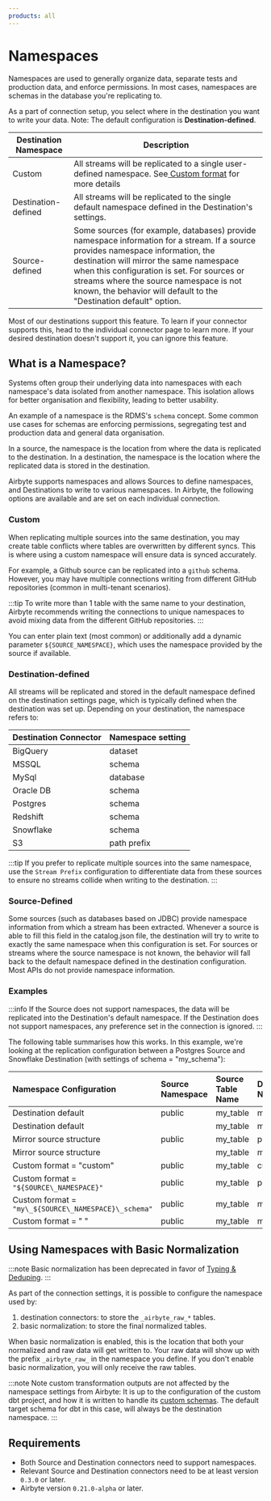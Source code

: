 ```yaml
---
products: all
---
```


# Namespaces

Namespaces are used to generally organize data, separate tests and production data, and enforce permissions. In most cases, namespaces are schemas in the database you're replicating to.

As a part of connection setup, you select where in the destination you want to write your data. Note: The default configuration is **Destination-defined**.

| Destination Namespace | Description                                                                                                                                                                                                                                                                                                                                 |
| --------------------- | ------------------------------------------------------------------------------------------------------------------------------------------------------------------------------------------------------------------------------------------------------------------------------------------------------------------------------------------- |
| Custom                | All streams will be replicated to a single user-defined namespace. See<a href="/using-airbyte/core-concepts/namespaces#custom"> Custom format</a> for more details                                                                                                                                                                       |
| Destination-defined   | All streams will be replicated to the single default namespace defined in the Destination's settings.                                                                                                                                                                                                                                       |
| Source-defined        | Some sources (for example, databases) provide namespace information for a stream. If a source provides namespace information, the destination will mirror the same namespace when this configuration is set. For sources or streams where the source namespace is not known, the behavior will default to the "Destination default" option. |

Most of our destinations support this feature. To learn if your connector supports this, head to the individual connector page to learn more. If your desired destination doesn't support it, you can ignore this feature.

## What is a Namespace?

Systems often group their underlying data into namespaces with each namespace's data isolated from another namespace. This isolation allows for better organisation and flexibility, leading to better usability.

An example of a namespace is the RDMS's `schema` concept. Some common use cases for schemas are enforcing permissions, segregating test and production data and general data organisation.

In a source, the namespace is the location from where the data is replicated to the destination. In a destination, the namespace is the location where the replicated data is stored in the destination.

Airbyte supports namespaces and allows Sources to define namespaces, and Destinations to write to various namespaces. In Airbyte, the following options are available and are set on each individual connection.

### Custom

When replicating multiple sources into the same destination, you may create table conflicts where tables are overwritten by different syncs. This is where using a custom namespace will ensure data is synced accurately.

For example, a Github source can be replicated into a `github` schema. However, you may have multiple connections writing from different GitHub repositories \(common in multi-tenant scenarios\).

:::tip
To write more than 1 table with the same name to your destination, Airbyte recommends writing the connections to unique namespaces to avoid mixing data from the different GitHub repositories.
:::

You can enter plain text (most common) or additionally add a dynamic parameter `${SOURCE_NAMESPACE}`, which uses the namespace provided by the source if available.

### Destination-defined

All streams will be replicated and stored in the default namespace defined on the destination settings page, which is typically defined when the destination was set up. Depending on your destination, the namespace refers to:

| Destination Connector | Namespace setting |
| :-------------------- | :---------------- |
| BigQuery              | dataset           |
| MSSQL                 | schema            |
| MySql                 | database          |
| Oracle DB             | schema            |
| Postgres              | schema            |
| Redshift              | schema            |
| Snowflake             | schema            |
| S3                    | path prefix       |

:::tip
If you prefer to replicate multiple sources into the same namespace, use the `Stream Prefix` configuration to differentiate data from these sources to ensure no streams collide when writing to the destination.
:::

### Source-Defined

Some sources \(such as databases based on JDBC\) provide namespace information from which a stream has been extracted. Whenever a source is able to fill this field in the catalog.json file, the destination will try to write to exactly the same namespace when this configuration is set. For sources or streams where the source namespace is not known, the behavior will fall back to the default namespace defined in the destination configuration. Most APIs do not provide namespace information.

### Examples

:::info
If the Source does not support namespaces, the data will be replicated into the Destination's default namespace. If the Destination does not support namespaces, any preference set in the connection is ignored.
:::

The following table summarises how this works. In this example, we're looking at the replication configuration between a Postgres Source and Snowflake Destination \(with settings of schema = "my_schema"\):

| Namespace Configuration                              | Source Namespace | Source Table Name | Destination Namespace | Destination Table Name |
| :--------------------------------------------------- | :--------------- | :---------------- | :-------------------- | :--------------------- |
| Destination default                                  | public           | my_table          | my_schema             | my_table               |
| Destination default                                  |                  | my_table          | my_schema             | my_table               |
| Mirror source structure                              | public           | my_table          | public                | my_table               |
| Mirror source structure                              |                  | my_table          | my_schema             | my_table               |
| Custom format = "custom"                             | public           | my_table          | custom                | my_table               |
| Custom format = `"${SOURCE\_NAMESPACE}"`             | public           | my_table          | public                | my_table               |
| Custom format = `"my\_${SOURCE\_NAMESPACE}\_schema"` | public           | my_table          | my_public_schema      | my_table               |
| Custom format = " "                                  | public           | my_table          | my_schema             | my_table               |

## Using Namespaces with Basic Normalization

:::note
Basic normalization has been deprecated in favor of [Typing & Deduping](/using-airbyte/core-concepts/typing-deduping).
:::

As part of the connection settings, it is possible to configure the namespace used by: 
1. destination connectors: to store the `_airbyte_raw_*` tables. 
2. basic normalization: to store the final normalized tables.

When basic normalization is enabled, this is the location that both your normalized and raw data will get written to. Your raw data will show up with the prefix `_airbyte_raw_` in the namespace you define. If you don't enable basic normalization, you will only receive the raw tables.

:::note
Note custom transformation outputs are not affected by the namespace settings from Airbyte: It is up to the configuration of the custom dbt project, and how it is written to handle its [custom schemas](https://docs.getdbt.com/docs/building-a-dbt-project/building-models/using-custom-schemas). The default target schema for dbt in this case, will always be the destination namespace.
:::

## Requirements

- Both Source and Destination connectors need to support namespaces.
- Relevant Source and Destination connectors need to be at least version `0.3.0` or later.
- Airbyte version `0.21.0-alpha` or later.
